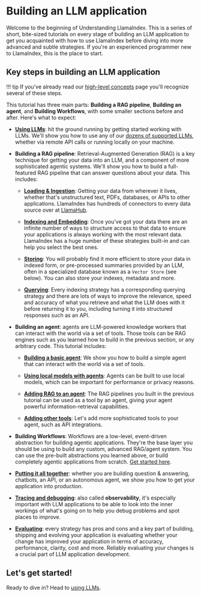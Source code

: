 # Building an LLM application

Welcome to the beginning of Understanding LlamaIndex. This is a series of short, bite-sized tutorials on every stage of building an LLM application to get you acquainted with how to use LlamaIndex before diving into more advanced and subtle strategies. If you're an experienced programmer new to LlamaIndex, this is the place to start.

## Key steps in building an LLM application

!!! tip
    If you've already read our [high-level concepts](../getting_started/concepts.md) page you'll recognize several of these steps.

This tutorial has three main parts: **Building a RAG pipeline**, **Building an agent**, and **Building Workflows**, with some smaller sections before and after. Here's what to expect:

- **[Using LLMs](./using_llms/using_llms.md)**: hit the ground running by getting started working with LLMs. We'll show you how to use any of our [dozens of supported LLMs](../module_guides/models/llms/modules/), whether via remote API calls or running locally on your machine.

- **Building a RAG pipeline**: Retrieval-Augmented Generation (RAG) is a key technique for getting your data into an LLM, and a component of more sophisticated agentic systems. We'll show you how to build a full-featured RAG pipeline that can answer questions about your data. This includes:

    - **[Loading & Ingestion](./loading/loading.md)**: Getting your data from wherever it lives, whether that's unstructured text, PDFs, databases, or APIs to other applications. LlamaIndex has hundreds of connectors to every data source over at [LlamaHub](https://llamahub.ai/).

    - **[Indexing and Embedding](./indexing/indexing.md)**: Once you've got your data there are an infinite number of ways to structure access to that data to ensure your applications is always working with the most relevant data. LlamaIndex has a huge number of these strategies built-in and can help you select the best ones.

    - **[Storing](./storing/storing.md)**: You will probably find it more efficient to store your data in indexed form, or pre-processed summaries provided by an LLM, often in a specialized database known as a `Vector Store` (see below). You can also store your indexes, metadata and more.

    - **[Querying](./querying/querying.md)**: Every indexing strategy has a corresponding querying strategy and there are lots of ways to improve the relevance, speed and accuracy of what you retrieve and what the LLM does with it before returning it to you, including turning it into structured responses such as an API.

- **Building an agent**: agents are LLM-powered knowledge workers that can interact with the world via a set of tools. Those tools can be RAG engines such as you learned how to build in the previous section, or any arbitrary code. This tutorial includes:

    - **[Building a basic agent](./agent/basic_agent.md)**: We show you how to build a simple agent that can interact with the world via a set of tools.

    - **[Using local models with agents](./agent/local_models.md)**: Agents can be built to use local models, which can be important for performance or privacy reasons.

    - **[Adding RAG to an agent](./agent/rag_agent.md)**: The RAG pipelines you built in the previous tutorial can be used as a tool by an agent, giving your agent powerful information-retrieval capabilities.

    - **[Adding other tools](./agent/tools.md)**: Let's add more sophisticated tools to your agent, such as API integrations.

- **Building Workflows**: Workflows are a low-level, event-driven abstraction for building agentic applications. They're the base layer you should be using to build any custom, advanced RAG/agent system. You can use the pre-built abstractions you learned above, or build completely agentic applications from scratch. [Get started here](./workflows/index.md).

- **[Putting it all together](./putting_it_all_together/index.md)**: whether you are building question & answering, chatbots, an API, or an autonomous agent, we show you how to get your application into production.

- **[Tracing and debugging](./tracing_and_debugging/tracing_and_debugging.md)**: also called **observability**, it's especially important with LLM applications to be able to look into the inner workings of what's going on to help you debug problems and spot places to improve.

- **[Evaluating](./evaluating/evaluating.md)**: every strategy has pros and cons and a key part of building, shipping and evolving your application is evaluating whether your change has improved your application in terms of accuracy, performance, clarity, cost and more. Reliably evaluating your changes is a crucial part of LLM application development.

## Let's get started!

Ready to dive in? Head to [using LLMs](./using_llms/using_llms.md).
